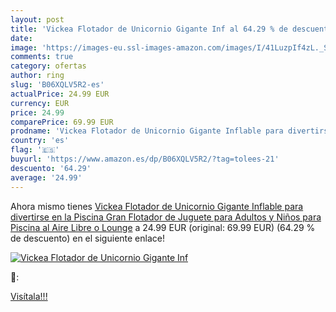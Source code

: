 ```yaml
---
layout: post
title: 'Vickea Flotador de Unicornio Gigante Inf al 64.29 % de descuento'
date: 
image: 'https://images-eu.ssl-images-amazon.com/images/I/41LuzpIf4zL._SL200_.jpg'
comments: true
category: ofertas
author: ring
slug: 'B06XQLV5R2-es'
actualPrice: 24.99 EUR
currency: EUR
price: 24.99
comparePrice: 69.99 EUR
prodname: 'Vickea Flotador de Unicornio Gigante Inflable para divertirse en la Piscina Gran Flotador de Juguete  para Adultos y Niños  para Piscina al Aire Libre o Lounge'
country: 'es'
flag: '🇪🇸'
buyurl: 'https://www.amazon.es/dp/B06XQLV5R2/?tag=tolees-21'
descuento: '64.29'
average: '24.99'
---
```


Ahora mismo tienes [Vickea Flotador de Unicornio Gigante Inflable para divertirse en la Piscina Gran Flotador de Juguete  para Adultos y Niños  para Piscina al Aire Libre o Lounge](https://www.amazon.es/dp/B06XQLV5R2/?tag=tolees-21) a 24.99 EUR (original: 69.99 EUR) (64.29 %  de descuento) en el siguiente enlace!

[![Vickea Flotador de Unicornio Gigante Inf](https://images-eu.ssl-images-amazon.com/images/I/41LuzpIf4zL._SL200_.jpg)](https://www.amazon.es/dp/B06XQLV5R2/?tag=tolees-21)

🔎:


[Visítala!!!](https://www.amazon.es/dp/B06XQLV5R2/?tag=tolees-21)

